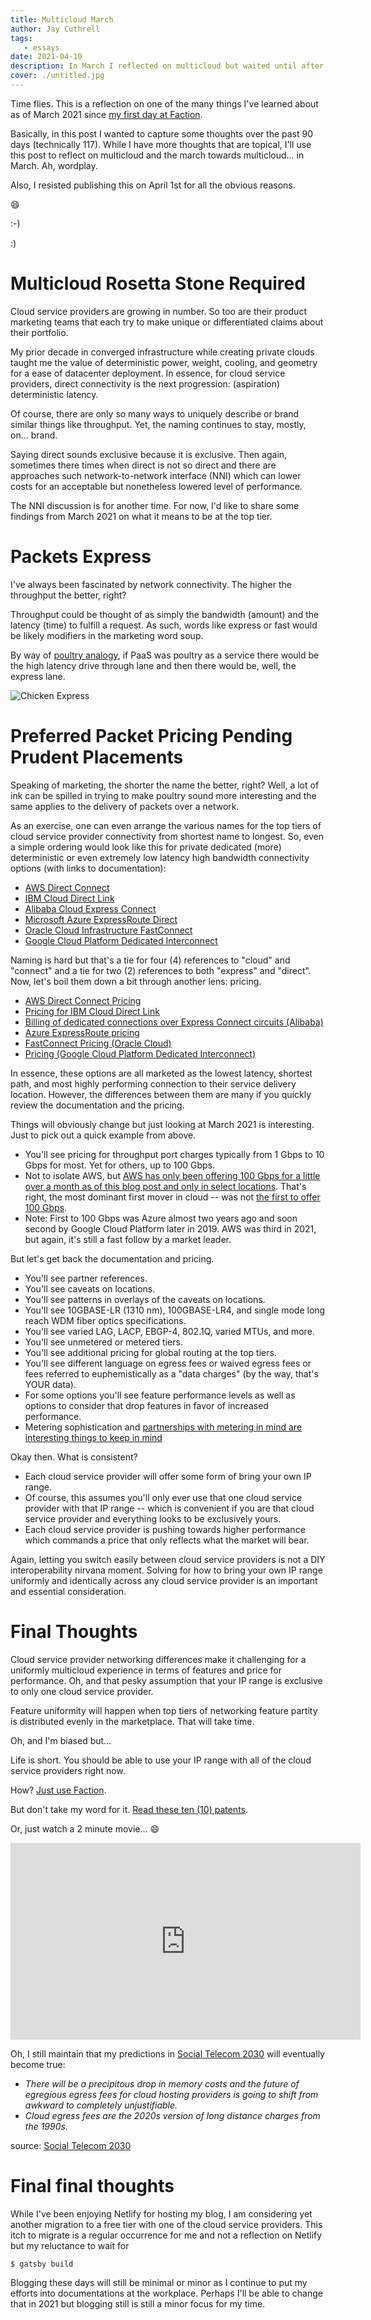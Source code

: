 ```yaml
---
title: Multicloud March
author: Jay Cuthrell
tags:
   - essays
date: 2021-04-10
description: In March I reflected on multicloud but waited until after April 1st to post it because the Internet
cover: ./untitled.jpg
---
```

Time flies. This is a reflection on one of the many things I've learned about as of March 2021 since [my first day at Faction](/cloud-data-services-ahead).

Basically, in this post I wanted to capture some thoughts over the past 90 days (technically 117). While I have more thoughts that are topical, I'll use this post to reflect on multicloud and the march towards multicloud... in March. Ah, wordplay.

Also, I resisted publishing this on April 1st for all the obvious reasons. 

:smile:

:-)

:)


# Multicloud Rosetta Stone Required

Cloud service providers are growing in number. So too are their product marketing teams that each try to make unique or differentiated claims about their portfolio.

My prior decade in converged infrastructure while creating private clouds taught me the value of deterministic power, weight, cooling, and geometry for a ease of datacenter deployment. In essence, for cloud service providers, direct connectivity is the next progression: (aspiration) deterministic latency.

Of course, there are only so many ways to uniquely describe or brand similar things like throughput. Yet, the naming continues to stay, mostly, on... brand.

Saying direct sounds exclusive because it is exclusive. Then again, sometimes there times when direct is not so direct and there are approaches such network-to-network interface (NNI) which can lower costs for an acceptable but nonetheless lowered level of performance.

The NNI discussion is for another time. For now, I'd like to share some findings from March 2021 on what it means to be at the top tier.

# Packets Express

I've always been fascinated by network connectivity. The higher the throughput the better, right?

Throughput could be thought of as simply the bandwidth (amount) and the latency (time) to fulfill a request. As such, words like express or fast would be likely modifiers in the marketing word soup.

By way of [poultry analogy](/the-5-ps-of-workloads), if PaaS was poultry as a service there would be the high latency drive through lane and then there would be, well, the express lane.

![Chicken Express](chickenexpress_logo.jpg "Chicken Express")

# Preferred Packet Pricing Pending Prudent Placements

Speaking of marketing, the shorter the name the better, right? Well, a lot of ink can be spilled in trying to make poultry sound more interesting and the same applies to the delivery of packets over a network.

As an exercise, one can even arrange the various names for the top tiers of cloud service provider connectivity from shortest name to longest. So, even a simple ordering would look like this for private dedicated (more) deterministic or even extremely low latency high bandwidth connectivity options (with links to documentation):

* [AWS Direct Connect](https://docs.aws.amazon.com/directconnect/latest/UserGuide/Welcome.html)
* [IBM Cloud Direct Link](https://cloud.ibm.com/docs/dl)
* [Alibaba Cloud Express Connect](https://www.alibabacloud.com/help/product/27782.htm)
* [Microsoft Azure ExpressRoute Direct](https://docs.microsoft.com/en-in/azure/expressroute/)
* [Oracle Cloud Infrastructure FastConnect](https://docs.oracle.com/en-us/iaas/Content/Network/Concepts/fastconnect.htm)
* [Google Cloud Platform Dedicated Interconnect](https://cloud.google.com/network-connectivity/docs/interconnect)

Naming is hard but that's a tie for four (4) references to "cloud" and "connect" and a tie for two (2) references to both "express" and "direct". Now, let's boil them down a bit through another lens: pricing.

* [AWS Direct Connect Pricing](https://aws.amazon.com/directconnect/pricing/)
* [Pricing for IBM Cloud Direct Link](https://cloud.ibm.com/docs/dl?topic=dl-pricing-for-ibm-cloud-dl)
* [Billing of dedicated connections over Express Connect circuits (Alibaba)](https://www.alibabacloud.com/help/doc-detail/54582.htm)
* [Azure ExpressRoute pricing](https://azure.microsoft.com/en-us/pricing/details/expressroute/)
* [FastConnect Pricing (Oracle Cloud)](https://www.oracle.com/cloud/networking/fastconnect-pricing.html)
* [Pricing (Google Cloud Platform Dedicated Interconnect)](https://cloud.google.com/network-connectivity/docs/interconnect/pricing)

In essence, these options are all marketed as the lowest latency, shortest path, and most highly performing connection to their service delivery location. However, the differences between them are many if you quickly review the documentation and the pricing.

Things will obviously change but just looking at March 2021 is interesting. Just to pick out a quick example from above. 

* You'll see pricing for throughput port charges typically from 1 Gbps to 10 Gbps for most. Yet for others, up to 100 Gbps.
* Not to isolate AWS, but [AWS has only been offering 100 Gbps for a little over a month as of this blog post and only in select locations](https://aws.amazon.com/about-aws/whats-new/2021/02/aws-direct-connect-announces-native-100-gbps-connections-select-locations/). That's right, the most dominant first mover in cloud -- was not [the first to offer 100 Gbps](https://azure.microsoft.com/en-us/updates/expressroute-direct-is-now-available/).
* Note: First to 100 Gbps was Azure almost two years ago and soon second by Google Cloud Platform later in 2019. AWS was third in 2021, but again, it's still a fast follow by a market leader.

But let's get back the documentation and pricing.

* You'll see partner references.
* You'll see caveats on locations.
* You'll see patterns in overlays of the caveats on locations.
* You'll see 10GBASE-LR (1310 nm), 100GBASE-LR4, and single mode long reach WDM fiber optics specifications.
* You'll see varied LAG, LACP, EBGP-4, 802.1Q, varied MTUs, and more.
* You'll see unmetered or metered tiers.
* You'll see additional pricing for global routing at the top tiers.
* You'll see different language on egress fees or waived egress fees or fees referred to euphemistically as a "data charges" (by the way, that's YOUR data).
* For some options you'll see feature performance levels as well as options to consider that drop features in favor of increased performance.
* Metering sophistication and [partnerships with metering in mind are interesting things to keep in mind](https://blogs.vmware.com/virtualblocks/2019/12/03/reduced-pricing-stretched-clusters-vmware-cloud-aws/)

Okay then. What is consistent? 

* Each cloud service provider will offer some form of bring your own IP range. 
* Of course, this assumes you'll only ever use that one cloud service provider with that IP range -- which is convenient if you are that cloud service provider and everything looks to be exclusively yours.
* Each cloud service provider is pushing towards higher performance which commands a price that only reflects what the market will bear. 

Again, letting you switch easily between cloud service providers is not a DIY interoperability nirvana moment. Solving for how to bring your own IP range uniformly and identically across any cloud service provider is an important and essential consideration.

# Final Thoughts

Cloud service provider networking differences make it challenging for a uniformly multicloud experience in terms of features and price for performance. Oh, and that pesky assumption that your IP range is exclusive to only one cloud service provider.

Feature uniformity will happen when top tiers of networking feature partity is distributed evenly in the marketplace. That will take time.

Oh, and I'm biased but... 

Life is short. You should be able to use your IP range with all of the cloud service providers right now. 

How? [Just use Faction](https://www.factioninc.com/solutions/multi-cloud-data-services/).

But don't take my word for it. [Read these ten (10) patents](https://www.factioninc.com/company/patents/).

Or, just watch a 2 minute movie... :smile:

<iframe width="560" height="315" src="https://www.youtube.com/embed/UaTs3mkU8Tw" title="YouTube video player" frameborder="0" allow="accelerometer; autoplay; clipboard-write; encrypted-media; gyroscope; picture-in-picture" allowfullscreen></iframe>

Oh, I still maintain that my predictions in [Social Telecom 2030](/social-telecom-2030) will eventually become true: 

* *There will be a precipitous drop in memory costs and the future of egregious egress fees for cloud hosting providers is going to shift from awkward to completely unjustifiable.*
* *Cloud egress fees are the 2020s version of long distance charges from the 1990s.*

source: [Social Telecom 2030](/social-telecom-2030)

# Final final thoughts

While I've been enjoying Netlify for hosting my blog, I am considering yet another migration to a free tier with one of the cloud service providers. This itch to migrate is a regular occurrence for me and not a reflection on Netlify but my reluctance to wait for 

```
$ gatsby build
```

Blogging these days will still be minimal or minor as I continue to put my efforts into documentations at the workplace. Perhaps I'll be able to change that in 2021 but blogging still is still a minor focus for my time.

